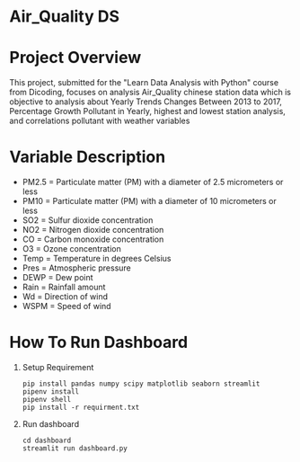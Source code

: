 # Air_Quality DS
# Project Overview
  This project, submitted for the "Learn Data Analysis with Python" course from Dicoding, focuses on analysis Air_Quality chinese station data which is objective to analysis about Yearly Trends Changes Between 2013 to 2017, Percentage Growth Pollutant in Yearly, highest and lowest station analysis, and correlations pollutant with weather variables

# Variable Description
  - PM2.5 = Particulate matter (PM) with a diameter of 2.5 micrometers or less
  - PM10  = Particulate matter (PM) with a diameter of 10 micrometers or less
  - SO2 = Sulfur dioxide concentration
  - NO2 = Nitrogen dioxide concentration
  - CO  = Carbon monoxide concentration
  - O3  = Ozone concentration
  - Temp  = Temperature in degrees Celsius
  - Pres  = Atmospheric pressure
  - DEWP  = Dew point
  - Rain  = Rainfall amount
  - Wd    = Direction of wind
  - WSPM  = Speed of wind

# How To Run Dashboard
 1. Setup Requirement
    ```
    pip install pandas numpy scipy matplotlib seaborn streamlit
    pipenv install
    pipenv shell
    pip install -r requirment.txt
    ```
2. Run dashboard
   ```
   cd dashboard
   streamlit run dashboard.py
   ```
  
